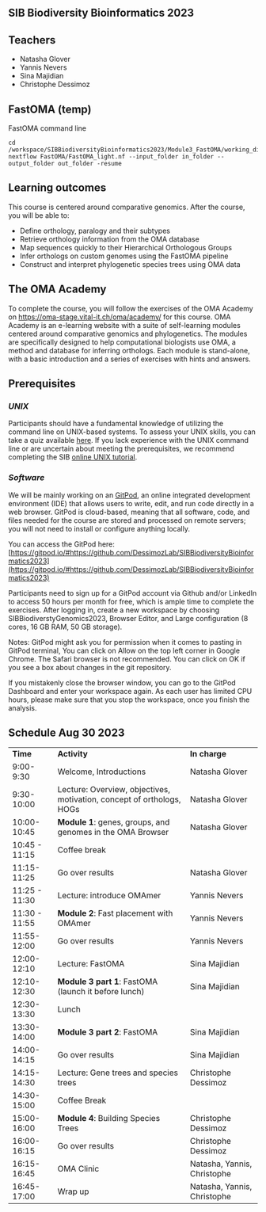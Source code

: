 ## SIB Biodiversity Bioinformatics 2023 


## Teachers

* Natasha Glover
* Yannis Nevers
* Sina Majidian
* Christophe Dessimoz

## FastOMA (temp)

FastOMA command line 
```
cd /workspace/SIBBiodiversityBioinformatics2023/Module3_FastOMA/working_dir/
nextflow FastOMA/FastOMA_light.nf --input_folder in_folder --output_folder out_folder -resume
```



## Learning outcomes

This course is centered around comparative genomics. After the course, you will be able to:

* Define orthology, paralogy and their subtypes
* Retrieve orthology information from the OMA database
* Map sequences quickly to their Hierarchical Orthologous Groups
* Infer orthologs on custom genomes using the FastOMA pipeline
* Construct and interpret phylogenetic species trees using OMA data

## The OMA Academy

To complete the course, you will follow the exercises of the OMA Academy on https://oma-stage.vital-it.ch/oma/academy/ for this course. OMA Academy is an e-learning website with a suite of self-learning modules centered around comparative genomics and phylogenetics. The modules are specifically designed to help computational biologists use OMA, a method and database for inferring orthologs. Each module is stand-alone, with a basic introduction and a series of exercises with hints and answers.


## Prerequisites


### _UNIX_

Participants should have a fundamental knowledge of utilizing the command line on UNIX-based systems. To assess your UNIX skills, you can take a quiz available [here](https://docs.google.com/forms/d/e/1FAIpQLSd2BEWeOKLbIRGBT_aDEGPce1FOaVYBbhBiaqcaHoBKNB27MQ/viewform?usp=sf_link). If you lack experience with the UNIX command line or are uncertain about meeting the prerequisites, we recommend completing the SIB [online UNIX tutorial](https://edu.sib.swiss/pluginfile.php/2878/mod_resource/content/4/couselab-html/content.html). 


### _Software_

We will be mainly working on an [GitPod](https://gitpod.io/), an online integrated development environment (IDE) that allows users to write, edit, and run code directly in a web browser. GitPod is cloud-based, meaning that all software, code, and files needed for the course are stored and processed on remote servers; you will not need to install or configure anything locally.

You can access the GitPod here: [https://gitpod.io/#https://github.com/DessimozLab/SIBBiodiversityBioinformatics2023](https://gitpod.io/#https://github.com/DessimozLab/SIBBiodiversityBioinformatics2023) 

Participants need to sign up for a GitPod account via Github and/or LinkedIn to access 50 hours per month for free, which is ample time to complete the exercises. After logging in, create a new workspace by choosing SIBBiodiverstyGenomics2023, Browser Editor, and Large configuration (8 cores, 16 GB RAM, 50 GB storage). 

Notes: 
GitPod might ask you for permission when it comes to pasting in GitPod terminal, You can click on Allow on the top left corner in Google Chrome. The Safari browser is not recommended. 
You can click on OK if you see a box about changes in the git repository.

If you mistakenly close the browser window, you can go to the GitPod Dashboard and enter your workspace again.
As each user has limited CPU hours, please make sure that you stop the workspace, once you finish the analysis.   


## Schedule Aug 30 2023 


<table>
  <tr>
   <td><strong>Time</strong>
   </td>
   <td><strong>Activity</strong>
   </td>
   <td><strong>In charge</strong>
   </td>
  </tr>
  <tr>
   <td>9:00-9:30
   </td>
   <td>Welcome, Introductions
   </td>
   <td>Natasha Glover
   </td>
  </tr>
  <tr>
   <td>9:30-10:00
   </td>
   <td>Lecture: Overview, objectives, motivation, concept of orthologs, HOGs
   </td>
   <td>Natasha Glover
   </td>
  </tr>
  <tr>
   <td>10:00-10:45
   </td>
   <td><strong>Module 1</strong>: genes, groups, and genomes in the OMA Browser 
   </td>
   <td>Natasha Glover
   </td>
  </tr>
  <tr>
   <td>10:45 - 11:15
   </td>
   <td>Coffee break
   </td>
   <td>
   </td>
  </tr>
  <tr>
   <td>11:15-11:25
   </td>
   <td>Go over results
   </td>
   <td>Natasha Glover
   </td>
  </tr>
  <tr>
   <td>11:25 - 11:30
   </td>
   <td>Lecture: introduce OMAmer
   </td>
   <td>Yannis Nevers
   </td>
  </tr>
  <tr>
   <td>11:30 - 11:55
   </td>
   <td><strong>Module 2</strong>: Fast placement with OMAmer 
   </td>
   <td>Yannis Nevers
   </td>
  </tr>
  <tr>
   <td>11:55-12:00
   </td>
   <td>Go over results
   </td>
   <td>Yannis Nevers
   </td>
  </tr>
  <tr>
   <td>12:00-12:10
   </td>
   <td>Lecture: FastOMA
   </td>
   <td>Sina Majidian
   </td>
  </tr>
  <tr>
   <td>12:10-12:30
   </td>
   <td><strong>Module 3 part 1</strong>: FastOMA (launch it before lunch)
   </td>
   <td>Sina Majidian
   </td>
  </tr>
  <tr>
   <td>12:30-13:30
   </td>
   <td>Lunch
   </td>
   <td>
   </td>
  </tr>
  <tr>
   <td>13:30-14:00 
   </td>
   <td><strong>Module 3 part 2</strong>: FastOMA
   </td>
   <td>Sina Majidian
   </td>
  </tr>
  <tr>
   <td>14:00-14:15
   </td>
   <td>Go over results
   </td>
   <td>Sina Majidian
   </td>
  </tr>
  <tr>
   <td>14:15-14:30
   </td>
   <td>Lecture: Gene trees and species trees
   </td>
   <td>Christophe Dessimoz
   </td>
  </tr>
  <tr>
   <td>14:30-15:00
   </td>
   <td>Coffee Break 
   </td>
   <td>
   </td>
  </tr>
  <tr>
   <td>15:00-16:00
   </td>
   <td><strong>Module 4</strong>: Building Species Trees 
   </td>
   <td>Christophe Dessimoz
   </td>
  </tr>
  <tr>
   <td>16:00-16:15
   </td>
   <td>Go over results
   </td>
   <td>Christophe Dessimoz
   </td>
  </tr>
  <tr>
   <td>16:15-16:45
   </td>
   <td>OMA Clinic
   </td>
   <td>Natasha, Yannis, Christophe
   </td>
  </tr>
  <tr>
   <td>16:45-17:00
   </td>
   <td>Wrap up
   </td>
   <td>Natasha, Yannis, Christophe
   </td>
  </tr>
</table>


